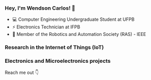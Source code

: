 ### Hey, I'm Wendson Carlos! 👋

- 💻 Computer Engineering Undergraduate Student at UFPB
- ⚡ Electronics Technician at IFPB
- 🤖 Member of the Robotics and Automation Society (RAS) - IEEE

### Research in the Internet of Things (IoT)


### Electronics and Microelectronics projects

Reach me out 👇
